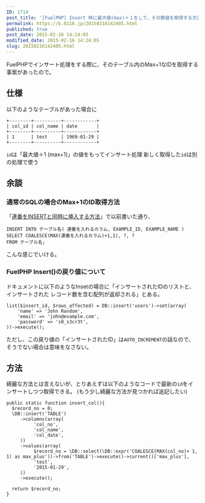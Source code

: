 ```yaml
---
ID: 1714
post_title: '[FuelPHP] Insert 時に最大値(max)＋１をして、その数値を取得する方法'
permalink: https://b.0218.jp/20150216142405.html
published: true
post_date: 2015-02-16 14:24:05
modified_date: 2015-02-16 14:24:05
slug: 20150216142405.html
---
```

FuelPHPでインサート処理をする際に、そのテーブル内のMax+1なIDを取得する事案があったので。
<!--more-->

<h2>仕様</h2>

以下のようなテーブルがあった場合に

<pre><code class="language-bash">+--------+----------+------------+
| col_id | col_name | date       |
+--------+----------+------------+
| 1      | test     | 1969-01-29 |
+--------+----------+------------+
</code></pre>

<code>id</code>は「最大値＋1 (max+1)」の値をもってインサート処理
新しく取得した<code>id</code>は別の処理で使う

<h2>余談</h2>

<h3>通常のSQLの場合のMax+1のID取得方法</h3>

「<a href="https://b.0218.jp/20121112133354.html">連番をINSERTと同時に挿入する方法</a>」で以前書いた通り、

<pre><code class="language-sql">INSERT INTO テーブル名( 連番を入れるカラム, EXAMPLE_ID, EXAMPLE_NAME )
SELECT COALESCE(MAX(連番を入れるカラム)+1,1), ?, ?
FROM テーブル名;
</code></pre>

こんな感じでいける。

<h3>FuelPHP Insert()の戻り値について</h3>

ドキュメントに以下のようなInsetの場合に「インサートされたIDのリストと、インサートされた レコード数を含む配列が返却される」とある。

<pre><code class="language-php">list($insert_id, $rows_affected) = DB::insert('users')-&gt;set(array(
    'name' =&gt; 'John Random',
    'email' =&gt; 'john@example.com',
    'password' =&gt; 's0_s3cr3t',
))-&gt;execute();
</code></pre>

ただし、この戻り値の「インサートされたID」は<code>AUTO_INCREMENT</code>の話なので、そうでない場合は意味をなさない。

<h2>方法</h2>

綺麗な方法とは言えないが、とりあえずは以下のようなコードで最新の<code>id</code>をインサートしつつ取得できる。
<span class="text-muted">(もう少し綺麗な方法が見つかれば追記したい)</span>

<pre><code class="language-php">public static function insert_col(){
  $record_no = 0;
  \DB::insert('TABLE')
     -&gt;columns(array(
          'col_no',
          'col_name',
          'col_date',
     ))
     -&gt;values(array(
          $record_no = \DB::select(\DB::expr('COALESCE(MAX(col_no)+ 1, 1) as max_plus'))-&gt;from('TABLE')-&gt;execute()-&gt;current()['max_plus'],
          'test',
          '2015-01-29',
     ))
     -&gt;execute();

  return $record_no;
}
</code></pre>